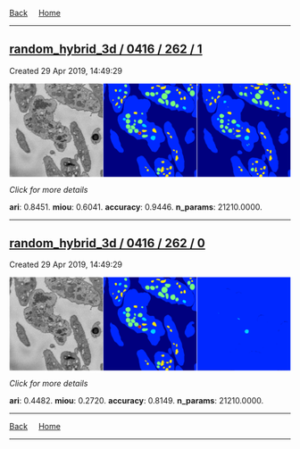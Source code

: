 
[Back](..)&nbsp;&nbsp;&nbsp;&nbsp;&nbsp;[Home](https://leapmanlab.github.io/snapshots)

---

<div class="summary"><a href="1"><h2>random_hybrid_3d / 0416 / 262 / 1</h2></a><p>Created 29 Apr 2019, 14:49:29
</p><a href="1"><img src="1/media/summary.png" align="center"></a><p>
<i>Click for more details</i>
</p></div>

**ari**: 0.8451. **miou**: 0.6041. **accuracy**: 0.9446. **n_params**: 21210.0000. 

---

<div class="summary"><a href="0"><h2>random_hybrid_3d / 0416 / 262 / 0</h2></a><p>Created 29 Apr 2019, 14:49:29
</p><a href="0"><img src="0/media/summary.png" align="center"></a><p>
<i>Click for more details</i>
</p></div>

**ari**: 0.4482. **miou**: 0.2720. **accuracy**: 0.8149. **n_params**: 21210.0000. 

---

[Back](..)&nbsp;&nbsp;&nbsp;&nbsp;&nbsp;[Home](https://leapmanlab.github.io/snapshots)

---